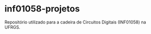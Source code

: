 # inf01058-projetos
Repositório utilizado para a cadeira de Circuitos Digitais (INF01058) na UFRGS.
